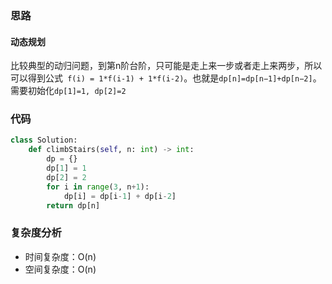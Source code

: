 ### 思路

#### 动态规划

比较典型的动归问题，到第n阶台阶，只可能是走上来一步或者走上来两步，所以可以得到公式` f(i) = 1*f(i-1) + 1*f(i-2)`。也就是`dp[n]=dp[n−1]+dp[n−2]`。需要初始化`dp[1]=1, dp[2]=2`

### 代码

~~~python
class Solution:
    def climbStairs(self, n: int) -> int:
        dp = {}
        dp[1] = 1
        dp[2] = 2
        for i in range(3, n+1):
            dp[i] = dp[i-1] + dp[i-2]
        return dp[n]


~~~

### 复杂度分析

- 时间复杂度：O(n)
- 空间复杂度：O(n)

